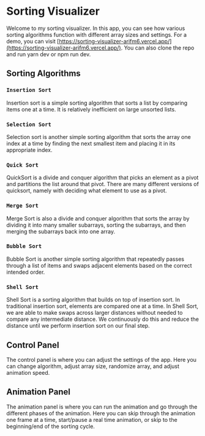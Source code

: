 # Sorting Visualizer

Welcome to my sorting visualizer. In this app, you can see how various sorting algorithms function with different array sizes and settings. For a demo, you can visit [https://sorting-visualizer-arifm6.vercel.app/](https://sorting-visualizer-arifm6.vercel.app/). You can also clone the repo and run yarn dev or npm run dev.

## Sorting Algorithms

### `Insertion Sort`

Insertion sort is a simple sorting algorithm that sorts a list by comparing items one at a time. It is relatively inefficient on large unsorted lists.

### `Selection Sort`

Selection sort is another simple sorting algorithm that sorts the array one index at a time by finding the next smallest item and placing it in its appropriate index.

### `Quick Sort`

QuickSort is a divide and conquer algorithm that picks an element as a pivot and partitions the list around that pivot. There are many different versions of quicksort, namely with deciding what element to use as a pivot.

### `Merge Sort`

Merge Sort is also a divide and conquer algorithm that sorts the array by dividing it into many smaller subarrays, sorting the subarrays, and then merging the subarrays back into one array.

### `Bubble Sort`

Bubble Sort is another simple sorting algorithm that repeatedly passes through a list of items and swaps adjacent elements based on the correct intended order.

### `Shell Sort`

Shell Sort is a sorting algorithm that builds on top of insertion sort. In traditional insertion sort, elements are compared one at a time. In Shell Sort, we are able to make swaps across larger distances without needed to compare any intermediate distance. We continuously do this and reduce the distance until we perform insertion sort on our final step.

## Control Panel

The control panel is where you can adjust the settings of the app. Here you can change algorithm, adjust array size, randomize array, and adjust animation speed.

## Animation Panel

The animation panel is where you can run the animation and go through the different phases of the animation. Here you can skip through the animation one frame at a time, start/pause a real time animation, or skip to the beginning/end of the sorting cycle.
